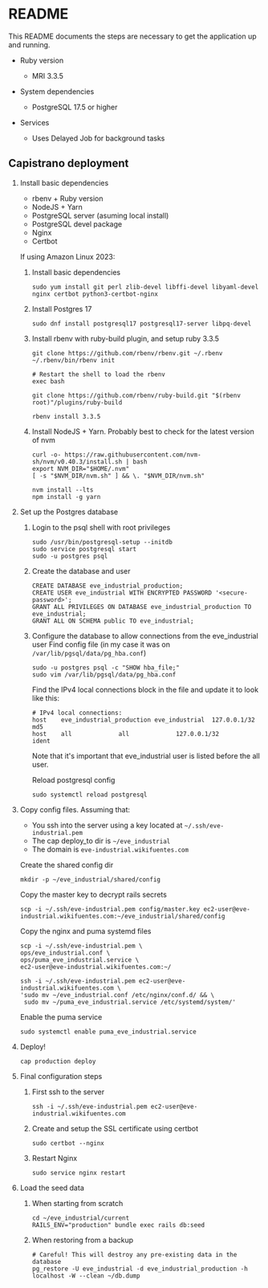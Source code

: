 # README

This README documents the steps are necessary to get the application up and running.

* Ruby version
  * MRI 3.3.5

* System dependencies
  * PostgreSQL 17.5 or higher

* Services <!-- (job queues, cache servers, search engines, etc.) -->
  * Uses Delayed Job for background tasks

## Capistrano deployment

1. Install basic dependencies
   * rbenv + Ruby version
   * NodeJS + Yarn
   * PostgreSQL server (asuming local install)
   * PostgreSQL devel package
   * Nginx
   * Certbot

    If using Amazon Linux 2023:

    1. Install basic dependencies
        ```
        sudo yum install git perl zlib-devel libffi-devel libyaml-devel nginx certbot python3-certbot-nginx
        ```

    1. Install Postgres 17
        ```
        sudo dnf install postgresql17 postgresql17-server libpq-devel
        ```

    1. Install rbenv with ruby-build plugin, and setup ruby 3.3.5
        ```
        git clone https://github.com/rbenv/rbenv.git ~/.rbenv
        ~/.rbenv/bin/rbenv init

        # Restart the shell to load the rbenv
        exec bash

        git clone https://github.com/rbenv/ruby-build.git "$(rbenv root)"/plugins/ruby-build

        rbenv install 3.3.5
        ```
    1. Install NodeJS + Yarn. Probably best to check for the latest version of nvm
        ```
        curl -o- https://raw.githubusercontent.com/nvm-sh/nvm/v0.40.3/install.sh | bash
        export NVM_DIR="$HOME/.nvm"
        [ -s "$NVM_DIR/nvm.sh" ] && \. "$NVM_DIR/nvm.sh"

        nvm install --lts
        npm install -g yarn
        ```

1. Set up the Postgres database
    1. Login to the psql shell with root privileges
        ```
        sudo /usr/bin/postgresql-setup --initdb
        sudo service postgresql start
        sudo -u postgres psql
        ```

    1. Create the database and user
        ```
        CREATE DATABASE eve_industrial_production;
        CREATE USER eve_industrial WITH ENCRYPTED PASSWORD '<secure-password>';
        GRANT ALL PRIVILEGES ON DATABASE eve_industrial_production TO eve_industrial;
        GRANT ALL ON SCHEMA public TO eve_industrial;
        ```

    1. Configure the database to allow connections from the eve_industrial user
        Find config file (in my case it was on `/var/lib/pgsql/data/pg_hba.conf`)
        ```
        sudo -u postgres psql -c "SHOW hba_file;"
        sudo vim /var/lib/pgsql/data/pg_hba.conf
        ```

        Find the IPv4 local connections block in the file and update it to look like this:
        ```
        # IPv4 local connections:
        host    eve_industrial_production eve_industrial  127.0.0.1/32  md5
        host    all             all             127.0.0.1/32            ident
        ```
        Note that it's important that eve_industrial user is listed before the all user.

        Reload postgresql config
        ```
        sudo systemctl reload postgresql
        ```

1. Copy config files. Assuming that:
    * You ssh into the server using a key located at `~/.ssh/eve-industrial.pem`
    * The cap deploy_to dir is `~/eve_industrial`
    * The domain is `eve-industrial.wikifuentes.com`

    Create the shared config dir
    ```
    mkdir -p ~/eve_industrial/shared/config
    ```

    Copy the master key to decrypt rails secrets
    ```
    scp -i ~/.ssh/eve-industrial.pem config/master.key ec2-user@eve-industrial.wikifuentes.com:~/eve_industrial/shared/config
    ```

    Copy the nginx and puma systemd files
    ```
    scp -i ~/.ssh/eve-industrial.pem \
    ops/eve_industrial.conf \
    ops/puma_eve_industrial.service \
    ec2-user@eve-industrial.wikifuentes.com:~/

    ssh -i ~/.ssh/eve-industrial.pem ec2-user@eve-industrial.wikifuentes.com \
    'sudo mv ~/eve_industrial.conf /etc/nginx/conf.d/ && \
     sudo mv ~/puma_eve_industrial.service /etc/systemd/system/'
    ```

    Enable the puma service
    ```
    sudo systemctl enable puma_eve_industrial.service
    ```

1. Deploy!
    ```
    cap production deploy
    ```

1. Final configuration steps
    1. First ssh to the server
        ```
        ssh -i ~/.ssh/eve-industrial.pem ec2-user@eve-industrial.wikifuentes.com
        ```

    1. Create and setup the SSL certificate using certbot
        ```
        sudo certbot --nginx
        ```

    1. Restart Nginx
        ```
        sudo service nginx restart
        ```

1. Load the seed data
    1. When starting from scratch
        ```
        cd ~/eve_industrial/current
        RAILS_ENV="production" bundle exec rails db:seed
        ```

    1. When restoring from a backup
        ```
        # Careful! This will destroy any pre-existing data in the database
        pg_restore -U eve_industrial -d eve_industrial_production -h localhost -W --clean ~/db.dump
        ```
